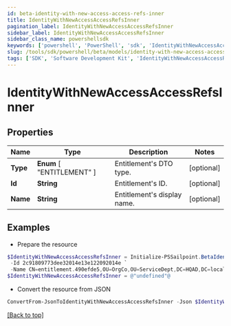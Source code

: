 ```yaml
---
id: beta-identity-with-new-access-access-refs-inner
title: IdentityWithNewAccessAccessRefsInner
pagination_label: IdentityWithNewAccessAccessRefsInner
sidebar_label: IdentityWithNewAccessAccessRefsInner
sidebar_class_name: powershellsdk
keywords: ['powershell', 'PowerShell', 'sdk', 'IdentityWithNewAccessAccessRefsInner', 'BetaIdentityWithNewAccessAccessRefsInner'] 
slug: /tools/sdk/powershell/beta/models/identity-with-new-access-access-refs-inner
tags: ['SDK', 'Software Development Kit', 'IdentityWithNewAccessAccessRefsInner', 'BetaIdentityWithNewAccessAccessRefsInner']
---
```



# IdentityWithNewAccessAccessRefsInner

## Properties

Name | Type | Description | Notes
------------ | ------------- | ------------- | -------------
**Type** |  **Enum** [  "ENTITLEMENT" ] | Entitlement's DTO type. | [optional] 
**Id** | **String** | Entitlement's ID. | [optional] 
**Name** | **String** | Entitlement's display name. | [optional] 

## Examples

- Prepare the resource
```powershell
$IdentityWithNewAccessAccessRefsInner = Initialize-PSSailpoint.BetaIdentityWithNewAccessAccessRefsInner  -Type ENTITLEMENT `
 -Id 2c91809773dee32014e13e122092014e `
 -Name CN=entitlement.490efde5,OU=OrgCo,OU=ServiceDept,DC=HQAD,DC=local
$IdentityWithNewAccessAccessRefsInner = @"undefined"@
```

- Convert the resource from JSON
```powershell
ConvertFrom-JsonToIdentityWithNewAccessAccessRefsInner -Json $IdentityWithNewAccessAccessRefsInner
```


[[Back to top]](#) 


